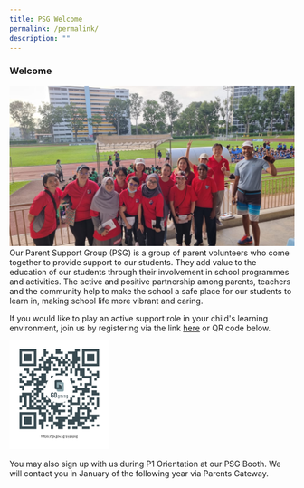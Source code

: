 ```yaml
---
title: PSG Welcome
permalink: /permalink/
description: ""
---
```

### **Welcome**
![](/images/PSG/welcome.jpg)
Our Parent Support Group (PSG) is a group of parent volunteers who come together to provide support to our students. They add value to the education of our students through their involvement in school programmes and activities. The active and positive partnership among parents, teachers and the community help to make the school a safe place for our students to learn in, making school life more vibrant and caring.

If you would like to play an active support role in your child's learning environment, join us by registering via the link [here](https://go.gov.sg/pypspsg) or QR code below.

<img src="/images/PSG/psgqrcode.png" style="width:35%"> 

You may also sign up with us during P1 Orientation at our PSG Booth. We will contact you in January of the following year via Parents Gateway.